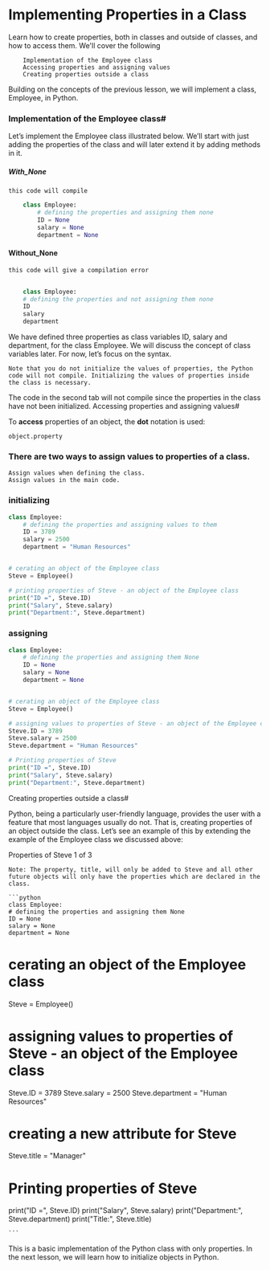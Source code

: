 # Implementing Properties in a Class

Learn how to create properties, both in classes and outside of classes, and how to access them.
We'll cover the following

        Implementation of the Employee class
        Accessing properties and assigning values
        Creating properties outside a class

Building on the concepts of the previous lesson, we will implement a class, Employee, in Python.

### Implementation of the Employee class#

Let’s implement the Employee class illustrated below. We’ll start with just adding the properties of the class and will later extend it by adding methods in it.

##### With_None
    this code will compile
```python 
    class Employee:
        # defining the properties and assigning them none
        ID = None
        salary = None
        department = None
```

#### Without_None
    this code will give a compilation error
```python
  
    class Employee:
    # defining the properties and not assigning them none
    ID
    salary
    department

```

We have defined three properties as class variables ID, salary and department, for the class Employee. We will discuss the concept of class variables later. For now, let’s focus on the syntax.

    Note that you do not initialize the values of properties, the Python code will not compile. Initializing the values of properties inside the class is necessary.

The code in the second tab will not compile since the properties in the class have not been initialized.
Accessing properties and assigning values#

To **access** properties of an object, the **dot** notation is used:

    object.property

### There are two ways to assign values to properties of a class.

    Assign values when defining the class.
    Assign values in the main code.

### initializing

```python
class Employee:
    # defining the properties and assigning values to them
    ID = 3789
    salary = 2500
    department = "Human Resources"


# cerating an object of the Employee class
Steve = Employee()

# printing properties of Steve - an object of the Employee class
print("ID =", Steve.ID)
print("Salary", Steve.salary)
print("Department:", Steve.department)

```

### assigning

``` python
class Employee:
    # defining the properties and assigning them None
    ID = None
    salary = None
    department = None


# cerating an object of the Employee class
Steve = Employee()

# assigning values to properties of Steve - an object of the Employee class
Steve.ID = 3789
Steve.salary = 2500
Steve.department = "Human Resources"

# Printing properties of Steve
print("ID =", Steve.ID)
print("Salary", Steve.salary)
print("Department:", Steve.department)

```
Creating properties outside a class#

Python, being a particularly user-friendly language, provides the user with a feature that most languages usually do not. That is, creating properties of an object outside the class. Let’s see an example of this by extending the example of the Employee class we discussed above:





	

Properties of Steve
1 of 3

    Note: The property, title, will only be added to Steve and all other future objects will only have the properties which are declared in the class.

    ```python
    class Employee:
    # defining the properties and assigning them None
    ID = None
    salary = None
    department = None


# cerating an object of the Employee class
Steve = Employee()

# assigning values to properties of Steve - an object of the Employee class
Steve.ID = 3789
Steve.salary = 2500
Steve.department = "Human Resources"
# creating a new attribute for Steve
Steve.title = "Manager"  

# Printing properties of Steve
print("ID =", Steve.ID)
print("Salary", Steve.salary)
print("Department:", Steve.department)
print("Title:", Steve.title)

    ```


This is a basic implementation of the Python class with only properties. In the next lesson, we will learn how to initialize objects in Python.

